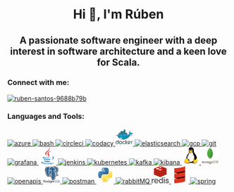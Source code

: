 
<h1  align="center">Hi 👋, I'm Rúben</h1>

<h2  align="center">A passionate software engineer with a deep interest in software architecture and a keen love for Scala.</h2>  

<h3  align="left">Connect with me:</h3>

<p  align="left">

<a  href="https://linkedin.com/in/ruben-santos-9688b79b/"  target="blank"><img  align="center"  src="https://raw.githubusercontent.com/rahuldkjain/github-profile-readme-generator/master/src/images/icons/Social/linked-in-alt.svg"  alt="ruben-santos-9688b79b"  height="30"  width="40"  /></a>

</p>
  

<h3  align="left">Languages and Tools:</h3>

<a  href="https://azure.microsoft.com/en-in/"  target="_blank"  rel="noreferrer">  <img  src="https://www.vectorlogo.zone/logos/microsoft_azure/microsoft_azure-icon.svg"  alt="azure"  width="40"  height="40"/>  </a> <a  href="https://www.gnu.org/software/bash/"  target="_blank"  rel="noreferrer">  <img  src="https://www.vectorlogo.zone/logos/gnu_bash/gnu_bash-icon.svg"  alt="bash"  width="40"  height="40"/>  </a> <a  href="https://circleci.com/"  target="_blank"  rel="noreferrer">  <img src="https://www.vectorlogo.zone/logos/circleci/circleci-icon.svg"  alt="circleci"  width="40"  height="40"/>  </a> <a  href="https://www.codacy.com/"  target="_blank"  rel="noreferrer">  <img src="https://www.vectorlogo.zone/logos/codacy/codacy-icon.svg"  alt="codacy"  width="40"  height="40"/>  </a>  <a  href="https://www.docker.com/"  target="_blank"  rel="noreferrer">  <img  src="https://raw.githubusercontent.com/devicons/devicon/master/icons/docker/docker-original-wordmark.svg"  alt="docker"  width="40"  height="40"/>  </a>  <a  href="https://www.elastic.co"  target="_blank"  rel="noreferrer">  <img  src="https://www.vectorlogo.zone/logos/elastic/elastic-icon.svg"  alt="elasticsearch"  width="40"  height="40"/>  </a>  <a  href="https://cloud.google.com"  target="_blank"  rel="noreferrer">  <img  src="https://www.vectorlogo.zone/logos/google_cloud/google_cloud-icon.svg"  alt="gcp"  width="40"  height="40"/>  </a>  <a  href="https://git-scm.com/"  target="_blank"  rel="noreferrer">  <img  src="https://www.vectorlogo.zone/logos/git-scm/git-scm-icon.svg"  alt="git"  width="40"  height="40"/>  </a>  <a  href="https://grafana.com"  target="_blank"  rel="noreferrer">  <img  src="https://www.vectorlogo.zone/logos/grafana/grafana-icon.svg"  alt="grafana"  width="40"  height="40"/>  </a>  <a  href="https://www.java.com"  target="_blank"  rel="noreferrer">  <img  src="https://raw.githubusercontent.com/devicons/devicon/master/icons/java/java-original.svg"  alt="java"  width="40"  height="40"/>  </a>  <a  href="https://www.jenkins.io"  target="_blank"  rel="noreferrer">  <img  src="https://www.vectorlogo.zone/logos/jenkins/jenkins-icon.svg"  alt="jenkins"  width="40"  height="40"/>  </a> <a  href="https://kubernetes.io/"  target="_blank"  rel="noreferrer">  <img  src="https://www.vectorlogo.zone/logos/kubernetes/kubernetes-icon.svg"  alt="kubernetes"  width="40"  height="40"/>  </a>  <a  href="https://kafka.apache.org/"  target="_blank"  rel="noreferrer">  <img  src="https://www.vectorlogo.zone/logos/apache_kafka/apache_kafka-icon.svg"  alt="kafka"  width="40"  height="40"/>  </a>  <a  href="https://www.elastic.co/kibana"  target="_blank"  rel="noreferrer">  <img  src="https://www.vectorlogo.zone/logos/elasticco_kibana/elasticco_kibana-icon.svg"  alt="kibana"  width="40"  height="40"/>  </a> <a  href="https://www.linux.org/"  target="_blank"  rel="noreferrer">  <img  src="https://raw.githubusercontent.com/devicons/devicon/master/icons/linux/linux-original.svg"  alt="linux"  width="40"  height="40"/>  </a>  <a  href="https://www.mongodb.com/"  target="_blank"  rel="noreferrer">  <img  src="https://raw.githubusercontent.com/devicons/devicon/master/icons/mongodb/mongodb-original-wordmark.svg"  alt="mongodb"  width="40"  height="40"/>  </a>  <a  href="https://www.openapis.org/"  target="_blank"  rel="noreferrer">  <img  src="https://www.vectorlogo.zone/logos/openapis/openapis-icon.svg"  alt="openapis"  width="40"  height="40"/>  </a> <a  href="https://www.postgresql.org"  target="_blank"  rel="noreferrer">  <img  src="https://raw.githubusercontent.com/devicons/devicon/master/icons/postgresql/postgresql-original-wordmark.svg"  alt="postgresql"  width="40"  height="40"/>  </a>  <a  href="https://postman.com"  target="_blank"  rel="noreferrer">  <img  src="https://www.vectorlogo.zone/logos/getpostman/getpostman-icon.svg"  alt="postman"  width="40"  height="40"/>  </a>  <a  href="https://www.python.org"  target="_blank"  rel="noreferrer">  <img  src="https://raw.githubusercontent.com/devicons/devicon/master/icons/python/python-original.svg"  alt="python"  width="40"  height="40"/>  </a>  <a  href="https://www.rabbitmq.com"  target="_blank"  rel="noreferrer">  <img  src="https://www.vectorlogo.zone/logos/rabbitmq/rabbitmq-icon.svg"  alt="rabbitMQ"  width="40"  height="40"/>  </a>  <a  href="https://redis.io"  target="_blank"  rel="noreferrer">  <img  src="https://raw.githubusercontent.com/devicons/devicon/master/icons/redis/redis-original-wordmark.svg"  alt="redis"  width="40"  height="40"/>  </a>  <a  href="https://www.scala-lang.org"  target="_blank"  rel="noreferrer">  <img  src="https://raw.githubusercontent.com/devicons/devicon/master/icons/scala/scala-original.svg"  alt="scala"  width="40"  height="40"/> </a> <a  href="https://spring.io/"  target="_blank"  rel="noreferrer">  <img  src="https://www.vectorlogo.zone/logos/springio/springio-icon.svg"  alt="spring"  width="40"  height="40"/> </a>
</p>


  
